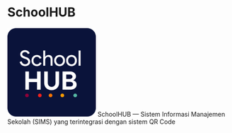 # SchoolHUB
<img src="https://raw.githubusercontent.com/mrandika/schoolhub/master/School%20HUB%20(Rounded).png" alt="SchoolHUB Logo" width="200"/>
SchoolHUB — Sistem Informasi Manajemen Sekolah (SIMS) yang terintegrasi dengan sistem QR Code
